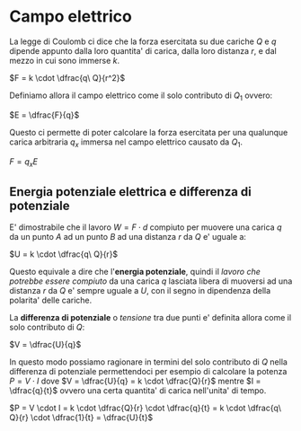 # Campo elettrico  

La legge di Coulomb ci dice che la forza esercitata su due cariche $Q$ e $q$ dipende appunto dalla loro quantita' di carica, dalla loro distanza $r$, e dal mezzo in cui sono immerse $k$.  

$F = k \cdot \dfrac{q\ Q}{r^2}$  

Definiamo allora il campo elettrico come il solo contributo di $Q_1$ ovvero:  

$E = \dfrac{F}{q}$  

Questo ci permette di poter calcolare la forza esercitata per una qualunque carica arbitraria $q_x$ immersa nel campo elettrico causato da $Q_1$.  

$F = q_xE$  

## Energia potenziale elettrica e differenza di potenziale  

E' dimostrabile che il lavoro $W = F \cdot d$ compiuto per muovere una carica $q$ da un punto $A$ ad un punto $B$ ad una distanza $r$ da $Q$ e' uguale a:  

$U = k \cdot \dfrac{q\ Q}{r}$  

Questo equivale a dire che l'**energia potenziale**, quindi il *lavoro che potrebbe essere compiuto* da una carica $q$ lasciata libera di muoversi ad una distanza $r$ da $Q$ e' sempre uguale a $U$, con il segno in dipendenza della polarita' delle cariche.  

La **differenza di potenziale** o *tensione* tra due punti e' definita allora come il solo contributo di $Q$:  

$V = \dfrac{U}{q}$  

In questo modo possiamo ragionare in termini del solo contributo di  $Q$ nella differenza di potenziale permettendoci per esempio di calcolare la potenza $P = V \cdot I$ dove $V = \dfrac{U}{q} = k \cdot \dfrac{Q}{r}$ mentre $I = \dfrac{q}{t}$ ovvero una certa quantita' di carica nell'unita' di tempo.  

$P = V \cdot I = k \cdot \dfrac{Q}{r} \cdot \dfrac{q}{t} = k \cdot \dfrac{q\ Q}{r} \cdot \dfrac{1}{t} = \dfrac{U}{t}$  